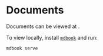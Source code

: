 # Documents

Documents can be viewed at <TODO>.

To view locally, install [`mdbook`](https://github.com/rust-lang/mdBook#installation) and run:

```
mdbook serve
```
